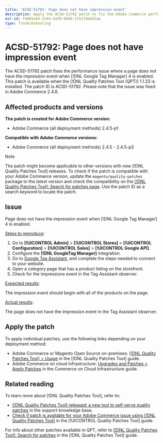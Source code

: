 ```yaml
---
title: 'ACSD-51792: Page does not have impression event'
description: Apply the ACSD-51792 patch to fix the Adobe Commerce performance issue where a page does not have the impression event when Google Tag Manager 4 is enabled.
exl-id: f9465a44-2c65-4af0-b949-1fe1f4a942ae
type: Troubleshooting
---
```

# ACSD-51792: Page does not have impression event

The ACSD-51792 patch fixes the performance issue where a page does not have the impression event when [!DNL Google Tag Manager] 4 is enabled. This patch is available when the [!DNL Quality Patches Tool (QPT)] 1.1.33 is installed. The patch ID is ACSD-51792. Please note that the issue was fixed in Adobe Commerce 2.4.6.

## Affected products and versions

**The patch is created for Adobe Commerce version:**

* Adobe Commerce (all deployment methods) 2.4.5-p1

**Compatible with Adobe Commerce versions:**

* Adobe Commerce (all deployment methods) 2.4.5 - 2.4.5-p3

>[!NOTE]
>
>The patch might become applicable to other versions with new [!DNL Quality Patches Tool] releases. To check if the patch is compatible with your Adobe Commerce version, update the `magento/quality-patches` package to the latest version and check the compatibility on the [[!DNL Quality Patches Tool]: Search for patches page](https://experienceleague.adobe.com/tools/commerce-quality-patches/index.html). Use the patch ID as a search keyword to locate the patch.

## Issue

Page does not have the impression event when [!DNL Google Tag Manager] 4 is enabled.

<u>Steps to reproduce</u>:

1. Go to **[!UICONTROL Admin]** > **[!UICONTROL Stores]** > **[!UICONTROL Configuration]** > **[!UICONTROL Sales]** > **[!UICONTROL Google API]**.
1. Configure the **[!DNL GoogleTag Manager]** integration.
1. Go to [Google Tag Assistant](https://tagassistant.google.com/), and complete the steps needed to connect to your website.
1. Open a category page that has a product listing on the storefront.
1. Check for the impressions event in the Tag Assistant observer.

<u>Expected results</u>:

The impression event should begin with all of the products on the page.

<u>Actual results</u>:

The page does not have the impression event in the Tag Assistant observer.

## Apply the patch

To apply individual patches, use the following links depending on your deployment method:

* Adobe Commerce or Magento Open Source on-premises: [[!DNL Quality Patches Tool] > Usage](/help/tools/quality-patches-tool/usage.md) in the [!DNL Quality Patches Tool] guide.
* Adobe Commerce on cloud infrastructure: [Upgrades and Patches > Apply Patches](https://experienceleague.adobe.com/docs/commerce-cloud-service/user-guide/develop/upgrade/apply-patches.html) in the Commerce on Cloud Infrastructure guide.

## Related reading

To learn more about [!DNL Quality Patches Tool], refer to:

* [[!DNL Quality Patches Tool] released: a new tool to self-serve quality patches](https://experienceleague.adobe.com/en/docs/commerce-operations/tools/quality-patches-tool/quality-patches-tool-to-self-serve-quality-patches) in the support knowledge base.
* [Check if patch is available for your Adobe Commerce issue using [!DNL Quality Patches Tool]](/help/tools/quality-patches-tool/patches-available-in-qpt/check-patch-for-magento-issue-with-magento-quality-patches.md) in the [!UICONTROL Quality Patches Tool] guide.


For info about other patches available in QPT, refer to [[!DNL Quality Patches Tool]: Search for patches](https://experienceleague.adobe.com/tools/commerce-quality-patches/index.html) in the [!DNL Quality Patches Tool] guide.
